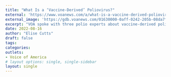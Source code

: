 ```yaml
---
title: "What Is a ‘Vaccine-Derived’ Poliovirus?"
external: 'https://www.voanews.com/a/what-is-a-vaccine-derived-poliovirus-/6703996.html'
external_image: 'https://gdb.voanews.com/01630000-0aff-0242-205b-08da7fb62314_w1023_r1_s.jpg'
excerpt: "VOA spoke with three polio experts about vaccine-derived polioviruses and the oral polio vaccine. Here's what you need to know."
date: 2022-08-16
author: "Elise Cutts"
draft: false
tags:
categories:
outlets:
- Voice of America
# layout options: single, single-sidebar
layout: single
---
```


